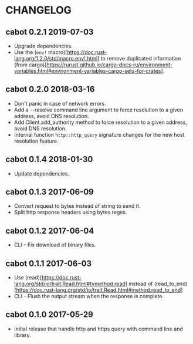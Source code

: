 # CHANGELOG

## cabot 0.2.1 2019-07-03

 * Upgrade dependencies.
 * Use the (`env!` macro)[https://doc.rust-lang.org/1.2.0/std/macro.env!.html] to remove 
   duplicated information (from cargo)[https://rurust.github.io/cargo-docs-ru/environment-variables.html#environment-variables-cargo-sets-for-crates].

## cabot 0.2.0 2018-03-16

 * Don't panic in case of network errors.
 * Add a --resolve command line argument to force resolution to a given address, avoid DNS resolution.
 * Add Client.add_authority method to force resolution to a given address, avoid DNS resolution.
 * Internal function `http::http_query` signature changes for the new host resolution feature.

## cabot 0.1.4 2018-01-30

 * Update dependencies.


## cabot 0.1.3 2017-06-09

 * Convert request to bytes instead of string to send it.
 * Split http response headers using bytes regex.


## cabot 0.1.2 2017-06-04

 * CLI - Fix download of binary files.


## cabot 0.1.1 2017-06-03

 * Use (read)[https://doc.rust-lang.org/std/io/trait.Read.html#tymethod.read]
   instead of (read_to_end)[https://doc.rust-lang.org/std/io/trait.Read.html#method.read_to_end]
 * CLI - Flush the output stream when the response is complete.


## cabot 0.1.0 2017-05-29

 * Initial release that handle http and https query with command line and library.

